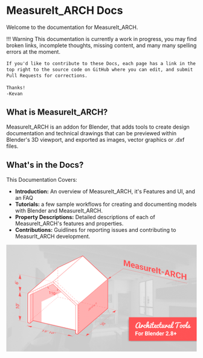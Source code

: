 
# MeasureIt_ARCH Docs

Welcome to the documentation for MeasureIt_ARCH.

!!! Warning
    This documentation is currently a work in progress, you may find broken links, incomplete thoughts, missing content, and many many spelling errors at the moment.

    If you'd like to contribute to these Docs, each page has a link in the top right to the source code on GitHub where you can edit, and submit Pull Requests for corrections.

    Thanks!
    -Kevan



## What is MeasureIt_ARCH?

MeasureIt_ARCH is an addon for Blender, that adds tools to create design documentation and technical drawings that can be previewed within Blender's 3D viewport, and exported as images, vector graphics or .dxf files.

## What's in the Docs?

This Documentation Covers:

- **Introduction:** An overview of MeasureIt_ARCH, it's Features and UI, and an FAQ
- **Tutorials:** a few sample workflows for creating and documenting models with Blender and MeasureIt_ARCH.
- **Property Descriptions:** Detailed descriptions of each of MeasureIt_ARCH's features and properties.
- **Contributions:** Guidlines for reporting issues and contributing to MeasurIt_ARCH development.

 ![image](images/Title_card.png)